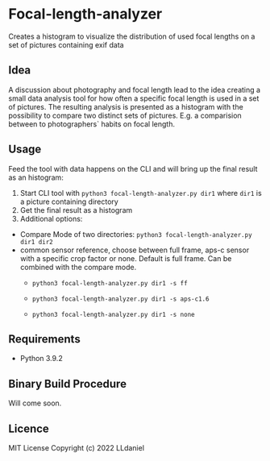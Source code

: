 # Focal-length-analyzer
Creates a histogram to visualize the distribution of used focal lengths on a set of pictures containing exif data

## Idea
A discussion about photography and focal length lead to the idea creating a small data analysis tool for how often a specific focal length is used in a set of pictures. The resulting analysis is presented as a histogram with the possibility to compare two distinct sets of pictures. E.g. a comparision between to photographers` habits on focal length.

## Usage
Feed the tool with data happens on the CLI and will bring up the final result as an histogram:
1. Start CLI tool with ```python3 focal-length-analyzer.py dir1``` where ```dir1``` is a picture containing directory
2. Get the final result as a histogram
3. Additional options:
 - Compare Mode of two directories: `python3 focal-length-analyzer.py dir1 dir2`
 - common sensor reference, choose between full frame, aps-c sensor with a specific crop factor or none. Default is full frame. Can be combined with the compare mode.
   - `python3 focal-length-analyzer.py dir1 -s ff`
   
   - `python3 focal-length-analyzer.py dir1 -s aps-c1.6`
   
   - `python3 focal-length-analyzer.py dir1 -s none`
 

## Requirements
- Python 3.9.2

## Binary Build Procedure
Will come soon.

## Licence
MIT License
Copyright (c) 2022 LLdaniel
